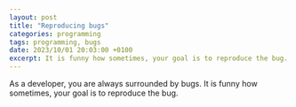 ```yaml
---
layout: post
title: "Reproducing bugs"
categories: programming
tags: programming, bugs
date: 2023/10/01 20:03:00 +0100
excerpt: It is funny how sometimes, your goal is to reproduce the bug.
---
```

As a developer, you are always surrounded by bugs. It is funny how sometimes, your goal is to reproduce the bug.  

